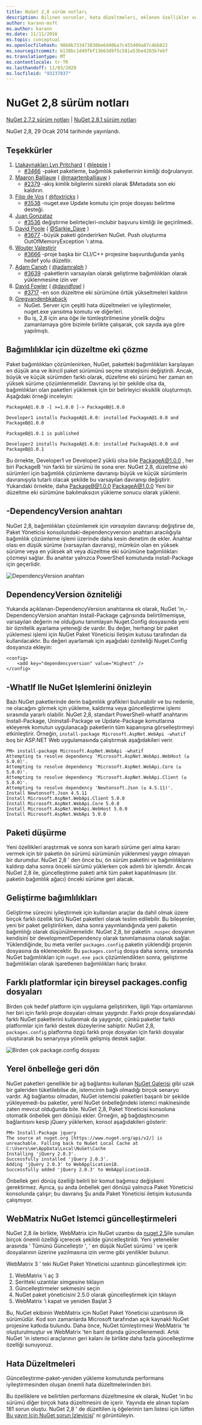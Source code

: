 ```yaml
---
title: NuGet 2,8 sürüm notları
description: Bilinen sorunlar, hata düzeltmeleri, eklenen özellikler ve CCR 'ler dahil olmak üzere NuGet 2,8 sürüm notları.
author: karann-msft
ms.author: karann
ms.date: 11/11/2016
ms.topic: conceptual
ms.openlocfilehash: 98b8b7334738306e6d40ba7c455409a87c4bb822
ms.sourcegitcommit: b138bc1d49fbf13b63d975c581a53be4283b7ebf
ms.translationtype: MT
ms.contentlocale: tr-TR
ms.lasthandoff: 11/03/2020
ms.locfileid: "93237037"
---
```

# <a name="nuget-28-release-notes"></a>NuGet 2,8 sürüm notları

[NuGet 2.7.2 sürüm notları](../release-notes/nuget-2.7.2.md)  |  [NuGet 2.8.1 sürüm notları](../release-notes/nuget-2.8.1.md)

NuGet 2,8, 29 Ocak 2014 tarihinde yayınlandı.

## <a name="acknowledgements"></a>Teşekkürler

1. [Ltakaynakları Lyn Pritchard](https://www.codeplex.com/site/users/view/leppie) ( [@leppie](https://twitter.com/leppie) )
    - [#3466](https://nuget.codeplex.com/workitem/3466) -paket paketleme, bağımlılık paketlerinin kimliği doğrulanıyor.
2. [Maaron Balliauw](https://www.codeplex.com/site/users/view/maartenba) ( [@maartenballiauw](https://twitter.com/maartenballiauw) )
    - [#2379](https://nuget.codeplex.com/workitem/2379) -akış kimlik bilgilerini sürekli olarak $Metadata son eki kaldırın.
3. [Filıp de Vos](https://www.codeplex.com/site/users/view/FilipDeVos) ( [@foxtricks](https://twitter.com/foxtricks) )
    - [#3538](http://nuget.codeplex.com/workitem/3538) -nuget.exe Update komutu için proje dosyası belirtme desteği.
4. [Juan Gonzataz](https://www.codeplex.com/site/users/view/jjgonzalez)
    - [#3536](http://nuget.codeplex.com/workitem/3536) değiştirme belirteçleri-ınclubir başvuru kimliği ile geçirilmedi.
5. [David Poole](https://www.codeplex.com/site/users/view/Sarkie) ( [@Sarkie_Dave](https://twitter.com/Sarkie_Dave) )
    - [#3677](http://nuget.codeplex.com/workitem/3677) -büyük paketi gönderirken NuGet. Push oluşturma OutOfMemoryException 'ı atma.
6. [Wouter Valeştirir](https://www.codeplex.com/site/users/view/Despotes)
    - [#3666](http://nuget.codeplex.com/workitem/3666) -proje başka bir CLI/C++ projesine başvurduğunda yanlış hedef yolu düzeltir.
7. [Adam Canph](http://www.codeplex.com/site/users/view/adamralph) ( [@adamralph](https://twitter.com/adamralph) )
    - [#3639](https://nuget.codeplex.com/workitem/3639) -paketlerin varsayılan olarak geliştirme bağımlılıkları olarak yüklenmesine izin ver
8. [David Fowler](https://www.codeplex.com/site/users/view/dfowler) ( [@davidfowl](https://twitter.com/davidfowl) )
    - [#3717](https://nuget.codeplex.com/workitem/3717) -en son düzeltme eki sürümüne örtük yükseltmeleri kaldırın
9. [Gregvandenbkaback](https://www.codeplex.com/site/users/view/vdbg)
    - NuGet. Server için çeşitli hata düzeltmeleri ve iyileştirmeler, nuget.exe yansıtma komutu ve diğerleri.
    - Bu iş, 2,8 için ana öğe ile tümleştirilmesine yönelik doğru zamanlamaya göre bizimle birlikte çalışarak, çok sayıda aya göre yapılmıştı.

## <a name="patch-resolution-for-dependencies"></a>Bağımlılıklar için düzeltme eki çözme

Paket bağımlılıkları çözümlenirken, NuGet, paketteki bağımlılıkları karşılayan en düşük ana ve ikincil paket sürümünü seçme stratejisini değiştirdi. Ancak, büyük ve küçük sürümden farklı olarak, düzeltme eki sürümü her zaman en yüksek sürüme çözümlenmelidir. Davranış iyi bir şekilde olsa da, bağımlılıkları olan paketleri yüklemek için bir belirleyici eksiklik oluşturmıştı. Aşağıdaki örneği inceleyin:

    PackageA@1.0.0 -[ >=1.0.0 ]-> PackageB@1.0.0

    Developer1 installs PackageA@1.0.0: installed PackageA@1.0.0 and PackageB@1.0.0

    PackageB@1.0.1 is published

    Developer2 installs PackageA@1.0.0: installed PackageA@1.0.0 and PackageB@1.0.1

Bu örnekte, Developer1 ve Developer2 yüklü olsa bile PackageA@1.0.0 , her biri PackageB 'nin farklı bir sürümü ile sona erer. NuGet 2,8, düzeltme eki sürümleri için bağımlılık çözümleme davranışı büyük ve küçük sürümlerin davranışıyla tutarlı olacak şekilde bu varsayılan davranışı değiştirir. Yukarıdaki örnekte, daha PackageB@1.0.0 PackageA@1.0.0 Yeni bir düzeltme eki sürümüne bakılmaksızın yükleme sonucu olarak yüklenir.

## <a name="-dependencyversion-switch"></a>-DependencyVersion anahtarı

NuGet 2,8, bağımlılıkları çözümlemek için _varsayılan_ davranışı değiştirse de, Paket Yöneticisi konsolundaki-dependencyversion anahtarı aracılığıyla bağımlılık çözümleme işlemi üzerinde daha kesin denetim de ekler. Anahtar olası en düşük sürüme (varsayılan davranış), mümkün olan en yüksek sürüme veya en yüksek alt veya düzeltme eki sürümüne bağımlılıkları çözmeyi sağlar.  Bu anahtar yalnızca PowerShell komutunda install-Package için geçerlidir.

![DependencyVersion anahtarı](./media/NuGet-2.8/dependencyversion.png)

## <a name="dependencyversion-attribute"></a>DependencyVersion özniteliği

Yukarıda açıklanan-DependencyVersion anahtarına ek olarak, NuGet 'in,-DependencyVersion anahtarı Install-Package çağrısında belirtilmemişse, varsayılan değerin ne olduğunu tanımlayan Nuget.Config dosyasında yeni bir öznitelik ayarlama yeteneği de vardır. Bu değer, herhangi bir paket yüklemesi işlemi için NuGet Paket Yöneticisi Iletişim kutusu tarafından da kullanılacaktır. Bu değeri ayarlamak için aşağıdaki özniteliği Nuget.Config dosyanıza ekleyin:

    <config>
        <add key="dependencyversion" value="Highest" />
    </config>

## <a name="preview-nuget-operations-with--whatif"></a>-WhatIf Ile NuGet Işlemlerini önizleyin

Bazı NuGet paketlerinde derin bağımlılık grafikleri bulunabilir ve bu nedenle, ne olacağını görmek için yükleme, kaldırma veya güncelleştirme işlemi sırasında yararlı olabilir. NuGet 2,8, standart PowerShell-whatIf anahtarını Install-Package, Uninstall-Package ve Update-Package komutlarına ekleyerek komutun uygulanacağı paketlerin tüm kapanışına görselleştirmeyi etkinleştirir. Örneğin, `install-package Microsoft.AspNet.WebApi -whatif` boş bir ASP.NET Web uygulamasında çalıştırmak aşağıdakileri verir.

    PM> install-package Microsoft.AspNet.WebApi -whatif
    Attempting to resolve dependency 'Microsoft.AspNet.WebApi.WebHost (≥ 5.0.0)'.
    Attempting to resolve dependency 'Microsoft.AspNet.WebApi.Core (≥ 5.0.0)'.
    Attempting to resolve dependency 'Microsoft.AspNet.WebApi.Client (≥ 5.0.0)'.
    Attempting to resolve dependency 'Newtonsoft.Json (≥ 4.5.11)'.
    Install Newtonsoft.Json 4.5.11
    Install Microsoft.AspNet.WebApi.Client 5.0.0
    Install Microsoft.AspNet.WebApi.Core 5.0.0
    Install Microsoft.AspNet.WebApi.WebHost 5.0.0
    Install Microsoft.AspNet.WebApi 5.0.0

## <a name="downgrade-package"></a>Paketi düşürme

Yeni özellikleri araştırmak ve sonra son kararlı sürüme geri alma kararı vermek için bir paketin ön sürümü sürümünün yüklenmesi yaygın olmayan bir durumdur. NuGet 2,8 ' den önce bu, ön sürüm paketini ve bağımlılıklarını kaldırıp daha sonra önceki sürümü yüklerken çok adımlı bir işlemdir. Ancak NuGet 2,8 ile, güncelleştirme paketi artık tüm paket kapatılmasını (ör. paketin bağımlılık ağacı) önceki sürüme geri alacak.

## <a name="development-dependencies"></a>Geliştirme bağımlılıkları

Geliştirme sürecini iyileştirmek için kullanılan araçlar da dahil olmak üzere birçok farklı özellik türü NuGet paketleri olarak teslim edilebilir. Bu bileşenler, yeni bir paket geliştirilirken, daha sonra yayımlandığında yeni paketin bağımlılığı olarak düşünülmemelidir. NuGet 2,8, bir paketin `.nuspec` dosyanın kendisini bir developmentDependency olarak tanımlamasına olanak sağlar. Yüklendiğinde, bu meta veriler `packages.config` paketin yüklendiği projenin dosyasına da eklenecektir. Bu `packages.config` dosya daha sonra, sırasında NuGet bağımlılıkları için `nuget.exe pack` çözümlendikten sonra, geliştirme bağımlılıkları olarak işaretlenen bağımlılıkları hariç bırakır.

## <a name="individual-packagesconfig-files-for-different-platforms"></a>Farklı platformlar için bireysel packages.config dosyaları

Birden çok hedef platform için uygulama geliştirirken, ilgili Yapı ortamlarının her biri için farklı proje dosyaları olması yaygındır. Farklı proje dosyalarındaki farklı NuGet paketlerini kullanmak da yaygındır, çünkü paketler farklı platformlar için farklı destek düzeylerine sahiptir. NuGet 2,8, `packages.config` platforma özgü farklı proje dosyaları için farklı dosyalar oluşturarak bu senaryoya yönelik gelişmiş destek sağlar.

![Birden çok package.config dosyası](./media/NuGet-2.8/multiple-packageconfigs.png)

## <a name="fallback-to-local-cache"></a>Yerel önbelleğe geri dön

NuGet paketleri genellikle bir ağ bağlantısı kullanan [NuGet Galerisi](http://www.nuget.org/) gibi uzak bir galeriden tüketilebilse de, istemcinin bağlı olmadığı birçok senaryo vardır. Ağ bağlantısı olmadan, NuGet istemcisi paketleri başarılı bir şekilde yükleyemedi-bu paketler, yerel NuGet önbelleğindeki istemci makinesinde zaten mevcut olduğunda bile. NuGet 2,8, Paket Yöneticisi konsoluna otomatik önbellek geri dönüşü ekler. Örneğin, ağ bağdaştırıcısının bağlantısını kesip jQuery yüklerken, konsol aşağıdakileri gösterir:

    PM> Install-Package jquery
    The source at nuget.org [https://www.nuget.org/api/v2/] is unreachable. Falling back to NuGet Local Cache at C:\Users\me\AppData\Local\NuGet\Cache
    Installing 'jQuery 2.0.3'.
    Successfully installed 'jQuery 2.0.3'.
    Adding 'jQuery 2.0.3' to WebApplication18.
    Successfully added 'jQuery 2.0.3' to WebApplication18.

Önbellek geri dönüş özelliği belirli bir komut bağımsız değişkeni gerektirmez. Ayrıca, şu anda önbellek geri dönüşü yalnızca Paket Yöneticisi konsolunda çalışır; bu davranış Şu anda Paket Yöneticisi iletişim kutusunda çalışmıyor.

## <a name="webmatrix-nuget-client-updates"></a>WebMatrix NuGet Istemci güncelleştirmeleri

NuGet 2,8 ile birlikte, WebMatrix için NuGet uzantısı da [nuget 2,5](../release-notes/nuget-2.5.md)ile sunulan birçok önemli özelliği içerecek şekilde güncelleştirildi. Yeni yetenekler arasında ' Tümünü Güncelleştir ', ' en düşük NuGet sürümü ' ve içerik dosyalarının üzerine yazılmasına izin verme gibi yenilikler bulunur.

WebMatrix 3 ' teki NuGet Paket Yöneticisi uzantınızı güncelleştirmek için:

1. WebMatrix 'i aç 3
1. Şeritteki uzantılar simgesine tıklayın
1. Güncelleştirmeler sekmesini seçin
1. NuGet paket yöneticisini 2.5.0 olarak güncelleştirmek için tıklayın
1. WebMatrix 'i kapat ve yeniden Başlat 3

Bu, NuGet ekibinin WebMatrix için NuGet Paket Yöneticisi uzantısının ilk sürümüdür.  Kod son zamanlarda Microsoft tarafından açık kaynaklı NuGet projesine katkıda bulundu. Daha önce, NuGet tümleştirmesi WebMatrix 'te oluşturulmuştur ve WebMatrix 'ten bant dışında güncellenemedi.  Artık NuGet 'in istemci araçlarının geri kalanı ile birlikte daha fazla güncelleştirme özelliği sunuyoruz.

## <a name="bug-fixes"></a>Hata Düzeltmeleri

Güncelleştirme-paket-yeniden yükleme komutunda performans iyileştirmesinden oluşan önemli hata düzeltmelerinden biri.

Bu özelliklere ve belirtilen performans düzeltmesine ek olarak, NuGet 'in bu sürümü diğer birçok hata düzeltmesini de içerir. Yayında ele alınan toplam 181 sorun oluştu. NuGet 2,8 ' de düzeltilen iş öğelerinin tam listesi için lütfen [Bu yayın Için NuGet sorun İzleyicisi](https://nuget.codeplex.com/workitem/list/advanced?release=NuGet%202.8&status=all)' ni görüntüleyin.
